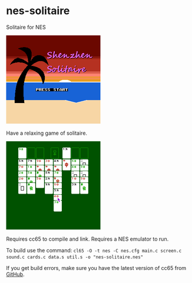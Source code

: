# nes-solitaire
Solitaire for NES

![Start Screen](img/readme-screenshot-1.png?raw=true "Press Start")

Have a relaxing game of solitaire.

![Main Screen](img/readme-screenshot-2.png?raw=true "Main Screen")

Requires cc65 to compile and link. Requires a NES emulator to run.

To build use the command: 
`cl65 -O -t nes -C nes.cfg main.c screen.c sound.c cards.c data.s util.s -o "nes-solitaire.nes"`

If you get build errors, make sure you have the latest version of cc65 from [GitHub](https://github.com/cc65/cc65).



